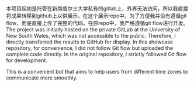 本项目起初是托管在新南威尔士大学私有的gitlab上，外界无法访问，所以我直接将成果转移到github上以供展示。在这个展示repo中，为了方便我并没有遵循git flow，而是直接上传了完整的代码。在原repo中，我严格遵循git flow进行开发。
The project was initially hosted on the private GitLab at the University of New South Wales, which was not accessible to the public. Therefore, I directly transferred the results to GitHub for display. In this showcase repository, for convenience, I did not follow Git flow but uploaded the complete code directly. In the original repository, I strictly followed Git flow for development.


This is a convenient bot that aims to help users from different time zones to communicate more smoothly.
